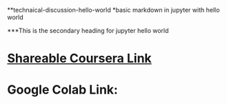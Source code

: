 **technaical-discussion-hello-world
*basic markdown in jupyter with hello world


***This is the secondary heading for jupyter hello world

# [Shareable Coursera Link](https://hub.coursera-apps.org:443/connect/sharedtxtwspzl?forceRefresh=false)

# Google Colab Link: 
